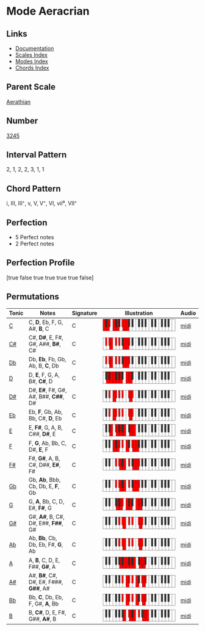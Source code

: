 # Mode Aeracrian

## Links

- [Documentation](index.md)
- [Scales Index](Scales.md)
- [Modes Index](Modes.md)
- [Chords Index](Chords.md)

## Parent Scale

[Aerathian](ScaleAerathian.md)

## Number

[3245](https://ianring.com/musictheory/scales/3245)

## Interval Pattern

2, 1, 2, 2, 3, 1, 1

## Chord Pattern

i, III, III⁺, v, V, V⁺, VI, vii⁰, VII⁺

## Perfection

- 5 Perfect notes
- 2 Perfect notes

## Perfection Profile

[true false true true true true false]

## Permutations

| Tonic | Notes | Signature | Illustration | Audio |
|-------|-------|-----------|--------------|-------|
| [C](ModeCNaturalAeracrian.md) | C, **D**, Eb, F, G, A#, **B**, C | C | ![CNaturalAeracrian](ModeCNaturalAeracrian.png) | [midi](https://github.com/edipermadi/music/blob/main/docs/ModeCNaturalAeracrian.mid?raw=true) |
| [C#](ModeCSharpAeracrian.md) | C#, **D#**, E, F#, G#, A##, **B#**, C# | C | ![CSharpAeracrian](ModeCSharpAeracrian.png) | [midi](https://github.com/edipermadi/music/blob/main/docs/ModeCSharpAeracrian.mid?raw=true) |
| [Db](ModeDFlatAeracrian.md) | Db, **Eb**, Fb, Gb, Ab, B, **C**, Db | C | ![DFlatAeracrian](ModeDFlatAeracrian.png) | [midi](https://github.com/edipermadi/music/blob/main/docs/ModeDFlatAeracrian.mid?raw=true) |
| [D](ModeDNaturalAeracrian.md) | D, **E**, F, G, A, B#, **C#**, D | C | ![DNaturalAeracrian](ModeDNaturalAeracrian.png) | [midi](https://github.com/edipermadi/music/blob/main/docs/ModeDNaturalAeracrian.mid?raw=true) |
| [D#](ModeDSharpAeracrian.md) | D#, **E#**, F#, G#, A#, B##, **C##**, D# | C | ![DSharpAeracrian](ModeDSharpAeracrian.png) | [midi](https://github.com/edipermadi/music/blob/main/docs/ModeDSharpAeracrian.mid?raw=true) |
| [Eb](ModeEFlatAeracrian.md) | Eb, **F**, Gb, Ab, Bb, C#, **D**, Eb | C | ![EFlatAeracrian](ModeEFlatAeracrian.png) | [midi](https://github.com/edipermadi/music/blob/main/docs/ModeEFlatAeracrian.mid?raw=true) |
| [E](ModeENaturalAeracrian.md) | E, **F#**, G, A, B, C##, **D#**, E | C | ![ENaturalAeracrian](ModeENaturalAeracrian.png) | [midi](https://github.com/edipermadi/music/blob/main/docs/ModeENaturalAeracrian.mid?raw=true) |
| [F](ModeFNaturalAeracrian.md) | F, **G**, Ab, Bb, C, D#, **E**, F | C | ![FNaturalAeracrian](ModeFNaturalAeracrian.png) | [midi](https://github.com/edipermadi/music/blob/main/docs/ModeFNaturalAeracrian.mid?raw=true) |
| [F#](ModeFSharpAeracrian.md) | F#, **G#**, A, B, C#, D##, **E#**, F# | C | ![FSharpAeracrian](ModeFSharpAeracrian.png) | [midi](https://github.com/edipermadi/music/blob/main/docs/ModeFSharpAeracrian.mid?raw=true) |
| [Gb](ModeGFlatAeracrian.md) | Gb, **Ab**, Bbb, Cb, Db, E, **F**, Gb | C | ![GFlatAeracrian](ModeGFlatAeracrian.png) | [midi](https://github.com/edipermadi/music/blob/main/docs/ModeGFlatAeracrian.mid?raw=true) |
| [G](ModeGNaturalAeracrian.md) | G, **A**, Bb, C, D, E#, **F#**, G | C | ![GNaturalAeracrian](ModeGNaturalAeracrian.png) | [midi](https://github.com/edipermadi/music/blob/main/docs/ModeGNaturalAeracrian.mid?raw=true) |
| [G#](ModeGSharpAeracrian.md) | G#, **A#**, B, C#, D#, E##, **F##**, G# | C | ![GSharpAeracrian](ModeGSharpAeracrian.png) | [midi](https://github.com/edipermadi/music/blob/main/docs/ModeGSharpAeracrian.mid?raw=true) |
| [Ab](ModeAFlatAeracrian.md) | Ab, **Bb**, Cb, Db, Eb, F#, **G**, Ab | C | ![AFlatAeracrian](ModeAFlatAeracrian.png) | [midi](https://github.com/edipermadi/music/blob/main/docs/ModeAFlatAeracrian.mid?raw=true) |
| [A](ModeANaturalAeracrian.md) | A, **B**, C, D, E, F##, **G#**, A | C | ![ANaturalAeracrian](ModeANaturalAeracrian.png) | [midi](https://github.com/edipermadi/music/blob/main/docs/ModeANaturalAeracrian.mid?raw=true) |
| [A#](ModeASharpAeracrian.md) | A#, **B#**, C#, D#, E#, F###, **G##**, A# | C | ![ASharpAeracrian](ModeASharpAeracrian.png) | [midi](https://github.com/edipermadi/music/blob/main/docs/ModeASharpAeracrian.mid?raw=true) |
| [Bb](ModeBFlatAeracrian.md) | Bb, **C**, Db, Eb, F, G#, **A**, Bb | C | ![BFlatAeracrian](ModeBFlatAeracrian.png) | [midi](https://github.com/edipermadi/music/blob/main/docs/ModeBFlatAeracrian.mid?raw=true) |
| [B](ModeBNaturalAeracrian.md) | B, **C#**, D, E, F#, G##, **A#**, B | C | ![BNaturalAeracrian](ModeBNaturalAeracrian.png) | [midi](https://github.com/edipermadi/music/blob/main/docs/ModeBNaturalAeracrian.mid?raw=true) |

